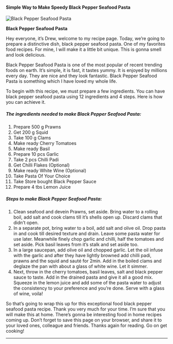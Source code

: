             

#### Simple Way to Make Speedy Black Pepper Seafood Pasta

![Black Pepper Seafood Pasta](https://img-global.cpcdn.com/recipes/eb1fb14a497bd6e3/751x532cq70/black-pepper-seafood-pasta-recipe-main-photo.jpg)

**Black Pepper Seafood Pasta**

Hey everyone, it’s Drew, welcome to my recipe page. Today, we’re going to prepare a distinctive dish, black pepper seafood pasta. One of my favorites food recipes. For mine, I will make it a little bit unique. This is gonna smell and look delicious.

Black Pepper Seafood Pasta is one of the most popular of recent trending foods on earth. It’s simple, it is fast, it tastes yummy. It is enjoyed by millions every day. They are nice and they look fantastic. Black Pepper Seafood Pasta is something which I have loved my whole life.

To begin with this recipe, we must prepare a few ingredients. You can have black pepper seafood pasta using 12 ingredients and 4 steps. Here is how you can achieve it.

##### The ingredients needed to make Black Pepper Seafood Pasta:

1.  Prepare 500 g Prawns
2.  Get 200 g Squid
3.  Take 100 g Clams
4.  Make ready Cherry Tomatoes
5.  Make ready Basil
6.  Prepare 10 pcs Garlic
7.  Take 2 pcs Chilli Padi
8.  Get Chilli Flakes (Optional)
9.  Make ready White Wine (Optional)
10.  Take Pasta Of Your Choice
11.  Take Store bought Black Pepper Sauce
12.  Prepare 4 tbs Lemon Juice

##### Steps to make Black Pepper Seafood Pasta:

1.  Clean seafood and devein Prawns, set aside. Bring water to a rolling boil, add salt and cook clams till it’s shells open up. Discard clams that didn’t open.
2.  In a separate pot, bring water to a boil, add salt and olive oil. Drop pasta in and cook till desired texture and drain. Leave some pasta water for use later. Meanwhile finely chop garlic and chilli, half the tomatoes and set aside. Pick basil leaves from it’s stalk and set aside too.
3.  In a large saucepan, add olive oil and chopped garlic. Let the oil infuse with the garlic and after they have lightly browned add chilli padi, prawns and the squid and sauté for 2min. Add in the boiled clams and deglaze the pan with about a glass of white wine. Let it simmer.
4.  Next, throw in the cherry tomatoes, basil leaves, salt and black pepper sauce to taste. Add in the drained pasta and give it all a good mix. Squeeze in the lemon juice and add some of the pasta water to adjust the consistency to your preference and you’re done. Serve with a glass of wine, voila!

So that’s going to wrap this up for this exceptional food black pepper seafood pasta recipe. Thank you very much for your time. I’m sure that you will make this at home. There’s gonna be interesting food in home recipes coming up. Don’t forget to save this page on your browser, and share it to your loved ones, colleague and friends. Thanks again for reading. Go on get cooking!

* * *